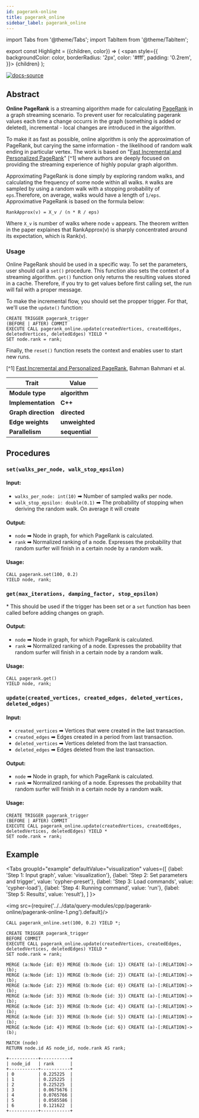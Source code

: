 ```yaml
---
id: pagerank-online
title: pagerank_online
sidebar_label: pagerank_online
---
```


import Tabs from '@theme/Tabs';
import TabItem from '@theme/TabItem';

export const Highlight = ({children, color}) => (
  <span
    style={{
      backgroundColor: color,
      borderRadius: '2px',
      color: '#fff',
      padding: '0.2rem',
    }}>
    {children}
  </span>
);

[![docs-source](https://img.shields.io/badge/source-pagerank_online-FB6E00?logo=github&style=for-the-badge)](https://github.com/memgraph/mage/blob/main/cpp/pagerank_module/pagerank_online_module.cpp)


## Abstract

**Online PageRank** is a streaming algorithm made for calculating [PageRank](pagerank.md) in a graph streaming scenario. To prevent user for recalculating pagerank values each time a change occurrs in the graph (something is added or deleted), incremental - local changes are introduced in the algorithm.

To make it as fast as possible, online algorithm is only the approximation of PageRank, but carying the same information - the likelihood of random walk ending in particular vertex. The work is based on "[Fast Incremental and Personalized PageRank](http://snap.stanford.edu/class/cs224w-readings/bahmani10pagerank.pdf)" [^1] where authors are deeply focused on providing the streaming experience of highly popular graph algorithm.

Approximating PageRank is done simply by exploring random walks, and calculating the frequency of some node within all walks. `R` walks are sampled by using a random walk with a stopping probability of `eps`.Therefore, on average, walks would have a length of `1/eps`. Approximative PageRank is based on the formula below:

```
RankApprox(v) = X_v / (n * R / eps)
```

Where `X_v` is number of walks where node `v` appears.  The theorem written in the paper explaines that RankApprox(v) is sharply concentrated around its expectation, which is Rank(v).

### Usage

Online PageRank should be used in a specific way. To set the parameters, user should call a `set()` procedure. This function also sets the context of a streaming algorithm. `get()` function only returns the resulting values stored in a cache. Therefore, if you try to get values before first calling set, the run will fail with a proper message.

To make the incremental flow, you should set the propper trigger. For that, we'll use the `update()` function:

```cypher
CREATE TRIGGER pagerank_trigger
(BEFORE | AFTER) COMMIT
EXECUTE CALL pagerank_online.update(createdVertices, createdEdges, deletedVertices, deletedEdges) YIELD *
SET node.rank = rank;
```

Finally, the `reset()` function resets the context and enables user to start new runs.

[^1] [Fast Incremental and Personalized PageRank](http://snap.stanford.edu/class/cs224w-readings/bahmani10pagerank.pdf), Bahman Bahmani et al.


| Trait               | Value                                                 |
| ------------------- | ----------------------------------------------------- |
| **Module type**     | <Highlight color="#FB6E00">**algorithm**</Highlight>  |
| **Implementation**  | <Highlight color="#FB6E00">**C++**</Highlight>        |
| **Graph direction** | <Highlight color="#FB6E00">**directed**</Highlight>   |
| **Edge weights**    | <Highlight color="#FB6E00">**unweighted**</Highlight> |
| **Parallelism**     | <Highlight color="#FB6E00">**sequential**</Highlight> |

## Procedures

### `set(walks_per_node, walk_stop_epsilon)`

#### Input:

* `walks_per_node: int(10)` ➡ Number of sampled walks per node.
* `walk_stop_epsilon: double(0.1)` ➡ The probability of stopping when deriving the random walk. On average it will create

#### Output:

* `node` ➡ Node in graph, for which PageRank is calculated.
* `rank` ➡ Normalized ranking of a node. Expresses the probability that random surfer will finish in a certain node by a random walk.

#### Usage:
```cypher
CALL pagerank.set(100, 0.2)
YIELD node, rank;
```

### `get(max_iterations, damping_factor, stop_epsilon)`

&ast; This should be used if the trigger has been set or a `set` function has been called before adding changes on graph.

#### Output:

* `node` ➡ Node in graph, for which PageRank is calculated.
* `rank` ➡ Normalized ranking of a node. Expresses the probability that random surfer will finish in a certain node by a random walk.

#### Usage:
```cypher
CALL pagerank.get()
YIELD node, rank;
```

### `update(created_vertices, created_edges, deleted_vertices, deleted_edges)`

#### Input:

* `created_vertices` ➡ Vertices that were created in the last transaction.
* `created_edges` ➡ Edges created in a period from last transaction.
* `deleted_vertices` ➡ Vertices deleted from the last transaction.
* `deleted_edges` ➡ Edges deleted from the last transaction.

#### Output:

* `node` ➡ Node in graph, for which PageRank is calculated.
* `rank` ➡ Normalized ranking of a node. Expresses the probability that random surfer will finish in a certain node by a random walk.

#### Usage:

```cypher
CREATE TRIGGER pagerank_trigger
(BEFORE | AFTER) COMMIT
EXECUTE CALL pagerank_online.update(createdVertices, createdEdges, deletedVertices, deletedEdges) YIELD *
SET node.rank = rank;
```

## Example

<Tabs
  groupId="example"
  defaultValue="visualization"
  values={[
    {label: 'Step 1: Input graph', value: 'visualization'},
    {label: 'Step 2: Set parameters and trigger', value: 'cypher-preset'},
    {label: 'Step 3: Load commands', value: 'cypher-load'},
    {label: 'Step 4: Running command', value: 'run'},
    {label: 'Step 5: Results', value: 'result'},
  ]
}>
  <TabItem value="visualization">

  <img src={require('../../data/query-modules/cpp/pagerank-online/pagerank-online-1.png').default}/>

  </TabItem>


  <TabItem value="cypher-preset">

```cypher
CALL pagerank_online.set(100, 0.2) YIELD *;

CREATE TRIGGER pagerank_trigger
BEFORE COMMIT
EXECUTE CALL pagerank_online.update(createdVertices, createdEdges, deletedVertices, deletedEdges) YIELD *
SET node.rank = rank;
```
 </TabItem>

  <TabItem value="cypher-load">

```cypher
MERGE (a:Node {id: 0}) MERGE (b:Node {id: 1}) CREATE (a)-[:RELATION]->(b);
MERGE (a:Node {id: 1}) MERGE (b:Node {id: 2}) CREATE (a)-[:RELATION]->(b);
MERGE (a:Node {id: 2}) MERGE (b:Node {id: 0}) CREATE (a)-[:RELATION]->(b);
MERGE (a:Node {id: 3}) MERGE (b:Node {id: 3}) CREATE (a)-[:RELATION]->(b);
MERGE (a:Node {id: 3}) MERGE (b:Node {id: 4}) CREATE (a)-[:RELATION]->(b);
MERGE (a:Node {id: 3}) MERGE (b:Node {id: 5}) CREATE (a)-[:RELATION]->(b);
MERGE (a:Node {id: 4}) MERGE (b:Node {id: 6}) CREATE (a)-[:RELATION]->(b);
```

  </TabItem>

  <TabItem value="run">

```cypher
MATCH (node)
RETURN node.id AS node_id, node.rank AS rank;
```

  </TabItem>


  <TabItem value="result">

```plaintext
+-----------+-----------+
| node_id   | rank      |
+-----------+-----------+
| 0         | 0.225225  |
| 1         | 0.225225  |
| 2         | 0.225225  |
| 3         | 0.0675676 |
| 4         | 0.0765766 |
| 5         | 0.0585586 |
| 6         | 0.121622  |
+-----------+-----------+
```

  </TabItem>

</Tabs>
